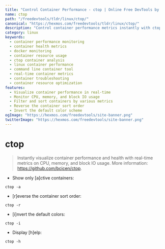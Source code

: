 ```yaml
---
title: "Control Container Performance - ctop | Online Free DevTools by Hexmos"
name: ctop
path: "/freedevtools/tldr/linux/ctop/"
canonical: "https://hexmos.com/freedevtools/tldr/linux/ctop/"
description: "Control container performance metrics instantly with ctop. Monitor CPU usage, memory consumption, and IO operations in real-time. Free online tool, no registration required."
category: linux
keywords:
  - container performance monitoring
  - container health metrics
  - docker monitoring
  - container resource usage
  - ctop container analysis
  - linux container performance
  - command line container tool
  - real-time container metrics
  - container troubleshooting
  - container resource optimization
features:
  - Visualize container performance in real-time
  - Monitor CPU, memory, and block IO usage
  - Filter and sort containers by various metrics
  - Reverse the container sort order
  - Invert the default color scheme
ogImage: "https://hexmos.com/freedevtools/site-banner.png"
twitterImage: "https://hexmos.com/freedevtools/site-banner.png"
---
```


# ctop

> Instantly visualize container performance and health with real-time metrics on CPU, memory, and block IO usage.
> More information: <https://github.com/bcicen/ctop>.

- Show only [a]ctive containers:

`ctop -a`

- [r]everse the container sort order:

`ctop -r`

- [i]nvert the default colors:

`ctop -i`

- Display [h]elp:

`ctop -h`

